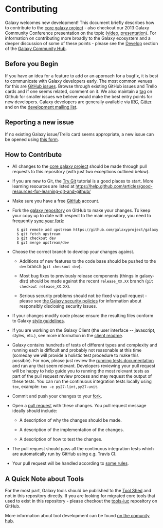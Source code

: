 # Contributing

Galaxy welcomes new development!  This document briefly describes how to
contribute to the [core galaxy
project](https://github.com/galaxyproject/galaxy) - also checkout our 2013
Galaxy Community Conference presentation on the topic
([video](https://vimeo.com/channels/581875/73486255),
[presentation](https://depot.galaxyproject.org/hub/attachments/documents/presentations/gcc2013/BakerContribute.pdf)).
For information on contributing more broadly to the Galaxy ecosystem and a
deeper discussion of some of these points - please see the
[Develop](https://galaxyproject.org/develop) section of the [Galaxy Community
Hub](https://galaxyproject.org).

## Before you Begin

If you have an idea for a feature to add or an approach for a bugfix, it is
best to communicate with Galaxy developers early. The most common venues for
this are [GitHub issues](https://github.com/galaxyproject/galaxy/issues).
Browse through existing GitHub issues and Trello cards and if one seems
related, comment on it. We also maintain a
[tag](https://github.com/galaxyproject/galaxy/issues?q=is%3Aissue+is%3Aopen+label%3Afriendliness%2Ffriendly)
on Github for smaller issues we believe would make the best entry points for
new developers.  Galaxy developers are generally available via
[IRC](https://galaxyproject.org/get-involved),
[Gitter](https://gitter.im/galaxyproject/Lobby) and on the [development mailing
list](http://dev.list.galaxyproject.org).

## Reporting a new issue

If no existing Galaxy issue/Trello card seems appropriate, a new issue can be
opened using [this form](https://github.com/galaxyproject/galaxy/issues/new).

## How to Contribute

* All changes to the [core galaxy
  project](https://github.com/galaxyproject/galaxy) should be made through pull
  requests to this repository (with just two exceptions outlined below).

* If you are new to Git, the [Try Git](http://try.github.com/) tutorial is a
  good places to start.  More learning resources are listed at
  https://help.github.com/articles/good-resources-for-learning-git-and-github/

* Make sure you have a free [GitHub](https://github.com/) account.

* Fork the [galaxy repository](https://github.com/galaxyproject/galaxy) on
  GitHub to make your changes.  To keep your copy up to date with respect to
  the main repository, you need to frequently [sync your
  fork](https://help.github.com/articles/syncing-a-fork/):
  ```
    $ git remote add upstream https://github.com/galaxyproject/galaxy
    $ git fetch upstream
    $ git checkout dev
    $ git merge upstream/dev
  ```

* Choose the correct branch to develop your changes against.

  * Additions of new features to the code base should be pushed to the `dev`
    branch (`git checkout dev`).

  * Most bug fixes to previously release components (things in galaxy-dist)
    should be made against the recent `release_XX.XX` branch (`git checkout
    release_XX.XX`).

  * Serious security problems should not be fixed via pull request - please see
    [the Galaxy security policies](SECURITY_POLICY.md) for information about
    responsibly disclosing security issues.

* If your changes modify code please ensure the resulting files conform to
  Galaxy [style guidelines](https://galaxyproject.org/develop/best-practices).

* If you are working on the Galaxy Client (the user interface -- javascript,
  styles, etc.), see more information in the [client readme](client/README.md).

* Galaxy contains hundreds of tests of different types and complexity and
  running each is difficult and probably not reasonable at this time (someday
  we will provide a holistic test procedure to make this possible). For now,
  please just review the [running tests
  documentation](https://galaxyproject.org/admin/running-tests) and run any
  that seem relevant. Developers reviewing your pull request will be happy to
  help guide you to running the most relevant tests as part of the pull request
  review process and may request the output of these tests. You can run the
  continuous integration tests locally using `tox`, example: `tox -e
  py27-lint,py27-unit`.

* Commit and push your changes to your
  [fork](https://help.github.com/articles/pushing-to-a-remote/).

* Open a [pull
  request](https://help.github.com/articles/creating-a-pull-request/) with
  these changes. You pull request message ideally should include:

   * A description of why the changes should be made.

   * A description of the implementation of the changes.

   * A description of how to test the changes.

* The pull request should pass all the continuous integration tests which are
  automatically run by GitHub using e.g. Travis CI.

* Your pull request will be handled according to [some
  rules](doc/source/project/organization.rst#handling-pull-requests).

## A Quick Note about Tools

  For the most part, Galaxy tools should be published to the [Tool
  Shed](https://galaxyproject.org/toolshed) and not in this repository
  directly. If you are looking for migrated core tools that used to exist in
  this repository - please checkout the
  [tools-iuc](https://github.com/galaxyproject/tools-iuc) repository on GitHub.

  More information about tool development can be found [on the comunity
  hub](https://galaxyproject.org/develop).
